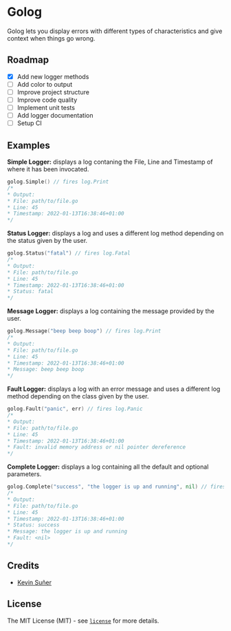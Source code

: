 # Golog
Golog lets you display errors with different types of characteristics and give context when things go wrong.

## Roadmap
- [x] Add new logger methods
- [ ] Add color to output
- [ ] Improve project structure
- [ ] Improve code quality
- [ ] Implement unit tests
- [ ] Add logger documentation
- [ ] Setup CI

## Examples
**Simple Logger:** displays a log contaning the File, Line and Timestamp of where it has been invocated.
```go
golog.Simple() // fires log.Print
/*
* Output:
* File: path/to/file.go
* Line: 45
* Timestamp: 2022-01-13T16:38:46+01:00
*/
```

**Status Logger:** displays a log and uses a different log method depending on the status given by the user.
```go
golog.Status("fatal") // fires log.Fatal
/*
* Output:
* File: path/to/file.go
* Line:	45
* Timestamp: 2022-01-13T16:38:46+01:00
* Status: fatal
*/
```

**Message Logger:** displays a log containing the message provided by the user.
```go
golog.Message("beep beep boop") // fires log.Print
/*
* Output:
* File: path/to/file.go
* Line: 45
* Timestamp: 2022-01-13T16:38:46+01:00
* Message: beep beep boop
*/
```

**Fault Logger:** displays a log with an error message and uses a different log method depending on the class given by the user.
```go
golog.Fault("panic", err) // fires log.Panic
/*
* Output:
* File: path/to/file.go
* Line: 45
* Timestamp: 2022-01-13T16:38:46+01:00
* Fault: invalid memory address or nil pointer dereference
*/
```

**Complete Logger:** displays a log containing all the default and optional parameters.
```go
golog.Complete("success", "the logger is up and running", nil) // fires log.Print
/*
* Output:
* File: path/to/file.go
* Line: 45
* Timestamp: 2022-01-13T16:38:46+01:00
* Status: success
* Message: the logger is up and running
* Fault: <nil>
*/
```

## Credits
* [Kevin Suñer](https://github.com/ksrof)

## License
The MIT License (MIT) - see [`license`](https://github.com/ksrof/golog/blob/main/LICENSE) for more details.